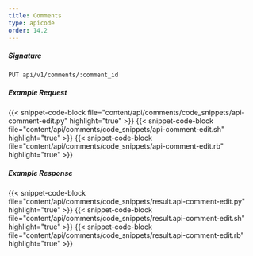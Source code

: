 ```yaml
---
title: Comments
type: apicode
order: 14.2
---
```


##### Signature
`PUT api/v1/comments/:comment_id`
##### Example Request
{{< snippet-code-block file="content/api/comments/code_snippets/api-comment-edit.py" highlight="true" >}}
{{< snippet-code-block file="content/api/comments/code_snippets/api-comment-edit.sh" highlight="true" >}}
{{< snippet-code-block file="content/api/comments/code_snippets/api-comment-edit.rb" highlight="true" >}}
##### Example Response
{{< snippet-code-block file="content/api/comments/code_snippets/result.api-comment-edit.py" highlight="true" >}}
{{< snippet-code-block file="content/api/comments/code_snippets/result.api-comment-edit.sh" highlight="true" >}}
{{< snippet-code-block file="content/api/comments/code_snippets/result.api-comment-edit.rb" highlight="true" >}}